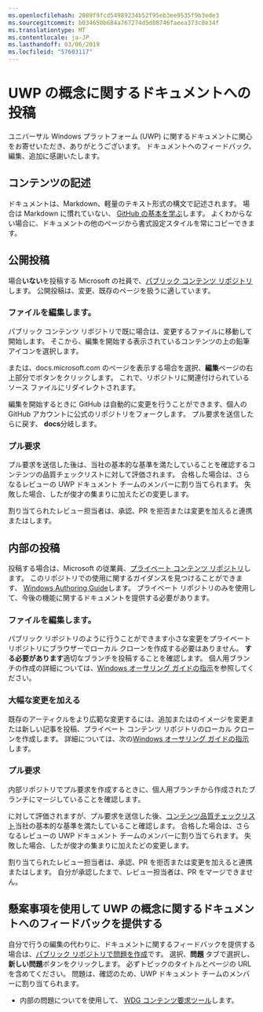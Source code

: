 ```yaml
---
ms.openlocfilehash: 2089f9fcd54989234b52f95eb3ee9535f9b3ede3
ms.sourcegitcommit: b034650b684a767274d5d88746faeea373c8e34f
ms.translationtype: MT
ms.contentlocale: ja-JP
ms.lasthandoff: 03/06/2019
ms.locfileid: "57603117"
---
```

# <a name="contributing-to-uwp-conceptual-documentation"></a>UWP の概念に関するドキュメントへの投稿

ユニバーサル Windows プラットフォーム (UWP) に関するドキュメントに関心をお寄せいただき、ありがとうございます。 ドキュメントへのフィードバック、編集、追加に感謝いたします。

## <a name="writing-content"></a>コンテンツの記述

ドキュメントは、Markdown、軽量のテキスト形式の構文で記述されます。 場合は Markdown に慣れていない、 [GitHub の基本を学ぶ](https://guides.github.com/features/mastering-markdown/)します。 よくわからない場合に、ドキュメントの他のページから書式設定スタイルを常にコピーできます。

## <a name="public-contributions"></a>公開投稿

場合**いない**を投稿する Microsoft の社員で、[パブリック コンテンツ リポジトリ](https://github.com/MicrosoftDocs/windows-uwp)します。 公開投稿は、変更、既存のページを扱うに適しています。

### <a name="editing-a-file"></a>ファイルを編集します。

パブリック コンテンツ リポジトリで既に場合は、変更するファイルに移動して開始します。 そこから、編集を開始する表示されているコンテンツの上の鉛筆アイコンを選択します。

または、docs.microsoft.com のページを表示する場合を選択、**編集**ページの右上部分でボタンをクリックします。 これで、リポジトリに関連付けられているソース ファイルにリダイレクトされます。

編集を開始するときに GitHub は自動的に変更を行うことができます、個人の GitHub アカウントに公式のリポジトリをフォークします。 プル要求を送信したらに戻す、 **docs**分岐します。

### <a name="pull-requests"></a>プル要求

プル要求を送信した後は、当社の基本的な基準を満たしていることを確認するコンテンツの品質チェックリストに対して評価されます。 合格した場合は、さらなるレビューの UWP ドキュメント チームのメンバーに割り当てられます。 失敗した場合、したが俊才の集まりに加えたどの変更します。

割り当てられたレビュー担当者は、承認、PR を拒否または変更を加えると連携またはします。

## <a name="internal-contributions"></a>内部の投稿

投稿する場合は、Microsoft の従業員、[プライベート コンテンツ リポジトリ](https://cpubwin.visualstudio.com/_git/windows-uwp)します。 このリポジトリでの使用に関するガイダンスを見つけることができます、 [Windows Authoring Guide](https://review.docs.microsoft.com/windows-authoring-guide/uwp/?branch=master)します。 プライベート リポジトリのみを使用して、今後の機能に関するドキュメントを提供する必要があります。

### <a name="editing-a-file"></a>ファイルを編集します。

パブリック リポジトリのように行うことができます小さな変更をプライベート リポジトリにブラウザーでローカル クローンを作成する必要はありません。 **する必要があります**適切なブランチを投稿することを確認します。 個人用ブランチの作成の詳細については、[Windows オーサリング ガイドの指示](https://review.docs.microsoft.com/windows-authoring-guide/uwp/conceptual/branches?branch=master)を参照してください。

### <a name="making-substantial-changes"></a>大幅な変更を加える

既存のアーティクルをより広範な変更するには、追加またはのイメージを変更または新しい記事を投稿、プライベート コンテンツ リポジトリのローカル クローンを作成します。 詳細については、次の[Windows オーサリング ガイドの指示](https://review.docs.microsoft.com/windows-authoring-guide/uwp/conceptual/)します。

### <a name="pull-requests"></a>プル要求

内部リポジトリでプル要求を作成するときに、個人用ブランチから作成されたブランチにマージしていることを確認します。

に対して評価されますが、プル要求を送信した後、[コンテンツ品質チェックリスト](https://review.docs.microsoft.com/windows-authoring-guide/managing-contributions/editorial-checklist?branch=master)当社の基本的な基準を満たしていること確認します。 合格した場合は、さらなるレビューの UWP ドキュメント チームのメンバーに割り当てられます。 失敗した場合、したが俊才の集まりに加えたどの変更します。

割り当てられたレビュー担当者は、承認、PR を拒否または変更を加えると連携またはします。 自分が承認したまで、レビュー担当者は、PR をマージできません。

## <a name="using-issues-to-provide-feedback-on-uwp-conceptual-documentation"></a>懸案事項を使用して UWP の概念に関するドキュメントへのフィードバックを提供する

自分で行うの編集の代わりに、ドキュメントに関するフィードバックを提供する場合は、[パブリック リポジトリで問題を作成](https://github.com/MicrosoftDocs/windows-uwp/issues)です。 選択、**問題** タブで選択し、**新しい問題**ボタンをクリックします。 必ずトピックのタイトルとページの URL を含めてください。 問題は、確認のため、UWP ドキュメント チームのメンバーに割り当てられます。

* 内部の問題についてを使用して、 [WDG コンテンツ要求ツール](https://aka.ms/pubrequest)します。
